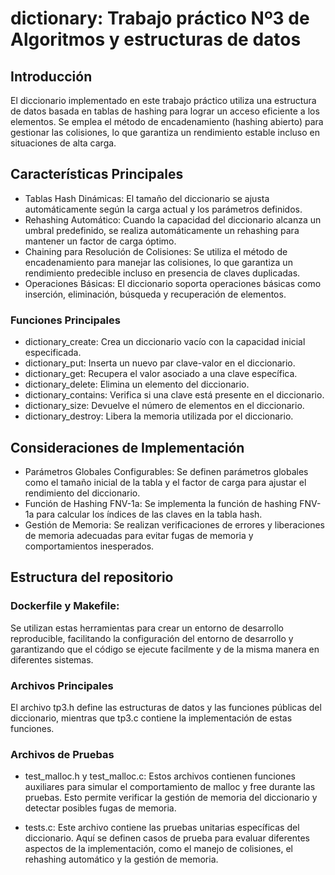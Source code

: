 # dictionary: Trabajo práctico Nº3 de Algoritmos y estructuras de datos

## Introducción
El diccionario implementado en este trabajo práctico utiliza una estructura de datos basada en tablas de hashing para lograr un acceso eficiente a los elementos. Se emplea el método de encadenamiento (hashing abierto) para gestionar las colisiones, lo que garantiza un rendimiento estable incluso en situaciones de alta carga.

## Características Principales
* Tablas Hash Dinámicas: El tamaño del diccionario se ajusta automáticamente según la carga actual y los parámetros definidos.
* Rehashing Automático: Cuando la capacidad del diccionario alcanza un umbral predefinido, se realiza automáticamente un rehashing para mantener un factor de carga óptimo.
* Chaining para Resolución de Colisiones: Se utiliza el método de encadenamiento para manejar las colisiones, lo que garantiza un rendimiento predecible incluso en presencia de claves duplicadas.
* Operaciones Básicas: El diccionario soporta operaciones básicas como inserción, eliminación, búsqueda y recuperación de elementos.
  
### Funciones Principales
* dictionary_create: Crea un diccionario vacío con la capacidad inicial especificada.
* dictionary_put: Inserta un nuevo par clave-valor en el diccionario.
* dictionary_get: Recupera el valor asociado a una clave específica.
* dictionary_delete: Elimina un elemento del diccionario.
* dictionary_contains: Verifica si una clave está presente en el diccionario.
* dictionary_size: Devuelve el número de elementos en el diccionario.
* dictionary_destroy: Libera la memoria utilizada por el diccionario.

## Consideraciones de Implementación
* Parámetros Globales Configurables: Se definen parámetros globales como el tamaño inicial de la tabla y el factor de carga para ajustar el rendimiento del diccionario.
* Función de Hashing FNV-1a: Se implementa la función de hashing FNV-1a para calcular los índices de las claves en la tabla hash.
* Gestión de Memoria: Se realizan verificaciones de errores y liberaciones de memoria adecuadas para evitar fugas de memoria y comportamientos inesperados.

## Estructura del repositorio
### Dockerfile y Makefile: 
Se utilizan estas herramientas para crear un entorno de desarrollo reproducible, facilitando la configuración del entorno de desarrollo y garantizando que el código se ejecute facilmente y de la misma manera en diferentes sistemas.

### Archivos Principales
El archivo tp3.h define las estructuras de datos y las funciones públicas del diccionario, mientras que tp3.c contiene la implementación de estas funciones.

### Archivos de Pruebas

  * test_malloc.h y test_malloc.c: Estos archivos contienen funciones auxiliares para simular el comportamiento de malloc y free durante las pruebas. Esto permite verificar la gestión de memoria del diccionario y detectar posibles fugas de memoria.

  * tests.c: Este archivo contiene las pruebas unitarias específicas del diccionario. Aquí se definen casos de prueba para evaluar diferentes aspectos de la implementación, como el manejo de colisiones, el rehashing automático y la gestión de memoria.

